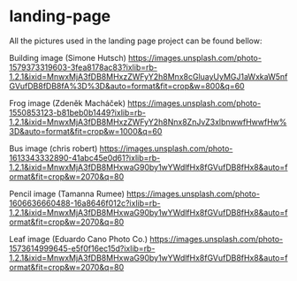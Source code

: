 # landing-page

All the pictures used in the landing page project can be found bellow:

Building image (Simone Hutsch)
https://images.unsplash.com/photo-1579373319603-3fea8178ac83?ixlib=rb-1.2.1&ixid=MnwxMjA3fDB8MHxzZWFyY2h8Mnx8cGluayUyMGJ1aWxkaW5nfGVufDB8fDB8fA%3D%3D&auto=format&fit=crop&w=800&q=60

Frog image (Zdeněk Macháček)
https://images.unsplash.com/photo-1550853123-b81beb0b1449?ixlib=rb-1.2.1&ixid=MnwxMjA3fDB8MHxzZWFyY2h8Nnx8ZnJvZ3xlbnwwfHwwfHw%3D&auto=format&fit=crop&w=1000&q=60

Bus image (chris robert)
https://images.unsplash.com/photo-1613343332890-41abc45e0d61?ixlib=rb-1.2.1&ixid=MnwxMjA3fDB8MHxwaG90by1wYWdlfHx8fGVufDB8fHx8&auto=format&fit=crop&w=2070&q=80

Pencil image (Tamanna Rumee)
https://images.unsplash.com/photo-1606636660488-16a8646f012c?ixlib=rb-1.2.1&ixid=MnwxMjA3fDB8MHxwaG90by1wYWdlfHx8fGVufDB8fHx8&auto=format&fit=crop&w=2070&q=80

Leaf image (Eduardo Cano Photo Co.)
https://images.unsplash.com/photo-1573614999645-e5f0f16ec15d?ixlib=rb-1.2.1&ixid=MnwxMjA3fDB8MHxwaG90by1wYWdlfHx8fGVufDB8fHx8&auto=format&fit=crop&w=2070&q=80
